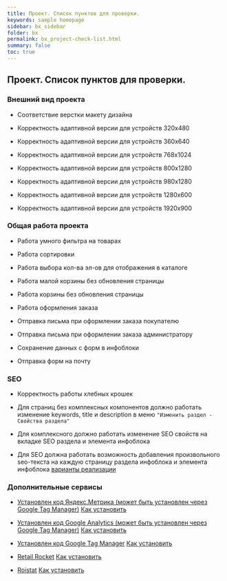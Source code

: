 ```yaml
---
title: Проект. Список пунктов для проверки.
keywords: sample homepage
sidebar: bx_sidebar
folder: bx
permalink: bx_project-check-list.html
summary: false
toc: true
---
```


## Проект. Список пунктов для проверки.

### Внешний вид проекта

* Соответствие верстки макету дизайна

* Корректность адаптивной версии для устройств 320x480

* Корректность адаптивной версии для устройств 360x640

* Корректность адаптивной версии для устройств 768x1024

* Корректность адаптивной версии для устройств 800x1280

* Корректность адаптивной версии для устройств 980x1280

* Корректность адаптивной версии для устройств 1280x600

* Корректность адаптивной версии для устройств 1920x900

### Общая работа проекта

* Работа умного фильтра на товарах

* Работа сортировки

* Работа выбора кол-ва эл-ов для отображения в каталоге

* Работа малой корзины без обновления страницы

* Работа корзины без обновления страницы

* Работа оформления заказа

* Отправка письма при оформлении заказа покупателю

* Отправка письма при оформлении заказа администратору

* Сохранение данных с форм в инфоблоки

* Отправка форм на почту

### SEO

* Корректность работы хлебных крошек

* Для страниц без комплексных компонентов должно работать изменение keywords, title и description в меню `"Изменить раздел - Свойства раздела"`

* Для комплексного должно работать изменение SEO свойств на вкладке SEO раздела и элемента инфоблока

* Для SEO должна работать возможность добавления произвольного seo-текста на каждую страницу раздела инфоблока и элемента инфоблока [варианты реализации]()

### Дополнительные сервисы

* [Установлен код Яндекс.Метрика (может быть установлен через Google Tag Manager)](https://metrika.yandex.ru) [Как установить](/bx_scripts-ym.html)

* [Установлен код Google Analytics (может быть установлен через Google Tag Manager)](https://analytics.google.com/analytics/web/provision/#provision/SignUp/) [Как установить](/bx_scripts-ga.html)

* [Установлен код Google Tag Manager](https://www.google.com/analytics/tag-manager/) [Как установить](/bx_scripts-gtm.html)

* [Retail Rocket](https://studioratio.ru/retailrocket/) [Как установить](/bx_scripts-retailrocket.html)

* [Roistat](http://roistat.com/ru/) [Как установить](/bx_scripts-roistat.html)
